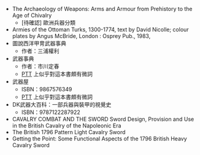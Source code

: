 * The Archaeology of Weapons: Arms and Armour from Prehistory to the Age of Chivalry
	* [待確認] 歐洲兵器分類
* Armies of the Ottoman Turks, 1300-1774, text by David Nicolle; colour plates by Angus McBride, London : Osprey Pub., 1983,
* 圖說西洋甲冑武器事典
	* 作者：三浦權利
* 武器事典
	* 作者：市川定春
	* [PTT](https://www.ptt.cc/bbs/Warfare/M.1190592845.A.6C1.html) 上似乎對這本書頗有微詞
* 武器屋
	* ISBN：9867576349
	* [PTT](https://www.ptt.cc/bbs/Warfare/M.1190592845.A.6C1.html) 上似乎對這本書頗有微詞
* DK武器大百科：一部兵器與裝甲的視覺史
	* ISBN：9787122287922
* CAVALRY COMBAT AND THE SWORD Sword Design, Provision and Use in the British Cavalry of the Napoleonic Era
* The British 1796 Pattern Light Cavalry Sword
* Getting the Point: Some Functional Aspects of the 1796 British Heavy Cavalry Sword
